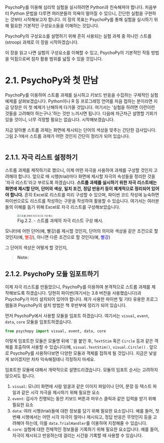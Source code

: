 PsychoPy를 이용해 심리학 실험을 실시하려면 Python과 친숙해져야 합니다. 처음부터 Python 문법을 다루면 여러분들의 의욕이 떨어질 수 있으니, 간단한 실험을 구현하는 것부터 시작해보고자 합니다. 이 장의 목표는 PsychoPy를 통해 실험을 실시하기 위해 필요한 기본적인 구성요소들을 이해하는 것입니다. 

PsychoPy의 구성요소를 설명하기 위해 흔히 사용되는 실험 과제 중 하나인 스트룹(stroop) 과제로 이 장을 시작하겠습니다. 

이 장을 읽고 나면 실험의 구성요소를 이해할 수 있고, PsychoPy의 기본적인 작동 방법을 익힘으로써 점차 활용 범위를 넓힐 수 있을 것입니다. 

# 2.1. PsychoPy와 첫 만남

PsychoPy를 이용하여 스트룹 과제를 실시하고 키보드 반응을 수집하는 구체적인 실험 예제를 살펴보겠습니다. Python이나 R 등 프로그래밍 언어를 처음 접하는 분이라면 지금 당장은 이 첫 예제가 난해하게 다가올 것입니다. 여기서는 '실험을 하려면 이런이런 것들을 고려해야 하는구나.'하는 것만 느끼시면 됩니다. 다음에 차근차근 설명할 기회가 있을 것이니, 너무 걱정할 필요는 없습니다. 시작해보겠습니다.

지금 알아볼 스트룹 과제는 화면에 제시되는 단어의 색상을 맞추는 간단한 검사입니다.  그림 2-1에서 스트룹 과제가 어떤 것인지 간단히 정리가 되어 있습니다. 

![]()





## 2.1.1. 자극 리스트 설정하기

스트룹 과제를 제작하기로 했으니, 이제 어떤 자극을 사용하여 과제를 구성할 것인지 고려해야 합니다. 앞으로 매 시행(trial)마다 화면에 제시할 자극의 속성들을 정리한 것을 '자극 리스트'라고 부르도록 하겠습니다. **스트룹 과제를 실시하기 위한 자극 리스트에는 화면에 제시할 단어, 단어의 색상, 일치 조건, 정답 반응키 등이 체계적으로 정리되어 있어야 합니다.** 흔히 Excel로 리스트를 미리 구성할 수 있으며, 파이썬 코드 작성에 능숙하면 파이썬으로도 리스트를 작성하는 구문을 작성하여 활용할 수 있습니다. 여기서는 여러분들의 이해를 돕기 위해 Excel로 자극 리스트를 구성해보았습니다. 

<figure>
  <img src="/Users/hojinjeong/Documents/GitHub/Experiment-with-Psychopy/fig 2-2. Example of Strooplist.png" alt="스트룹 과제의 자극 리스트 구성 예시" style="float: bottom left; zoom:50%;""/>
  <figcaption> Fig.2.2. - 스트룹 과제의 자극 리스트 구성 예시.</figcaption>
</figure>



모니터에 어떤 단어(예, 빨강)를 제시할 것인지, 단어의 의미와 색상을 같은 조건으로 할 것인지(예, <span style="color:red">빨강</span>), 아니면 다른 조건으로 할 것인지(예, <span style="color:blue">빨강</span>)

그 단어의 색상은 어떻게 할 것인지, 

> **Note:**
>
> 





## 2.1.2. PsychoPy 모듈 임포트하기

이제 자극 리스트를 만들었으니, PsychoPy를 이용하여 본격적으로 스트룹 과제를 제작해보도록 하겠습니다. 당현히 파이썬(여기서는 3.8 버전을 사용했습니다)과 PsychoPy가 미리 설치되어 있어야 합니다. 제가 사용한 파이썬 및 기타 유용한 프로그램들과 PsychoPy의 설치 방법은 책 후반부에 정리가 되어 있습니다.

먼저 PsychoPy에서 사용할 모듈을 임포트 하겠습니다. 여기서는 `visual`, `event`, `data`, `core` 모듈을 임포트하겠습니다.

```python
from psychopy import visual, event, data, core
```

이렇게 임포트한 모듈은 모듈명 뒤에 '.'을 붙인 후, `TextStim` 혹은 `Circle` 등과 같은 객체를 호출하여 사용할 수 있습니다(예, `visual.TestStim()`, `visual.Circle()` . 앞으로 PsychoPy를 사용하다보면 다양한 모듈과 객체를 접하게 될 것입니다. 지금은 낯설게 보이겠지만 차차 익숙해질테니 걱정하지 마세요. 

임포트한 모듈에 대해서 개략적으로 설명드리겠습니다. 모듈의 임포트 순서는 고려하지 않으셔도 됩니다.

1. `visual`: 모니터 화면에  사람 얼굴과 같은 이미지 파일이나 단어, 문장 등 텍스트 파일과 같은 시각 자극을 제시하기 위해 필요한 요소
2. `event`: 검사가 진행되는 동안 키보드 버튼과 마우스 클릭과 같은 입력을 받기 위해 필요한 요소
3. `data`: 여러 시행(trial)들에 대한 정보를 담기 위해 필요한 요소입니다. 예를 들어, 첫 번째 시행에서는 어떤 시각 자극이 얼마나 제시되고, 정답 반응은 무엇인지 등을 고려해야 하는데, 이를 `data.TrialHandler`를 이용하여 지정해줄 수 있습니다.
4. `core`:  실험에 대한 전체적인 정보들을 기록하기 위해 필요한 요소입니다. 예를 들어, 자극이 제시되고 반응하는데 걸리는 시간을 기록할 때 사용할 수 있습니다. 



